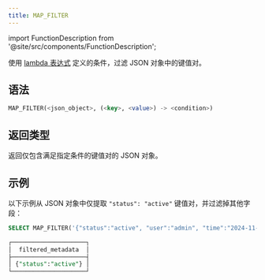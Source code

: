 ```yaml
---
title: MAP_FILTER
---
```

import FunctionDescription from '@site/src/components/FunctionDescription';

<FunctionDescription description="引入或更新于：v1.2.762"/>

使用 [lambda 表达式](/sql/stored-procedure-scripting/#lambda-expressions) 定义的条件，过滤 JSON 对象中的键值对。

## 语法

```sql
MAP_FILTER(<json_object>, (<key>, <value>) -> <condition>)
```

## 返回类型

返回仅包含满足指定条件的键值对的 JSON 对象。

## 示例

以下示例从 JSON 对象中仅提取 `"status": "active"` 键值对，并过滤掉其他字段：

```sql
SELECT MAP_FILTER('{"status":"active", "user":"admin", "time":"2024-11-01"}'::VARIANT, (k, v) -> k = 'status') AS filtered_metadata;

┌─────────────────────┐
│  filtered_metadata  │
├─────────────────────┤
│ {"status":"active"} │
└─────────────────────┘
```